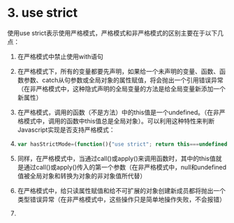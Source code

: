 # 3. use strict

使用use strict表示使用严格模式，严格模式和非严格模式的区别主要在于以下几点：

1. 在严格模式中禁止使用with语句
2. 在严格模式下，所有的变量都要先声明，如果给一个未声明的变量、函数、函数参数、catch从句参数或全局对象的属性赋值，将会抛出一个引用错误异常（在非严格模式中，这种隐式声明的全局变量的方法是给全局变量新添加一个新属性）
3. 在严格模式，调用的函数（不是方法）中的this值是一个undefined。（在非严格模式中，调用的函数中this值总是全局对象）。可以利用这种特性来判断Javascript实现是否支持严格模式：

4. ```js
   var hasStrictMode=(function(){"use strict"; return this===undefined()})
   ```
5. 同样，在严格模式中，当通过call\(\)或apply\(\)来调用函数时，其中的this值就是通过call\(\)或apply\(\)传入的第一个参数（在非严格模式中，null和undefined值被全局对象和转换为对象的非对象值所代替）

6. 在严格模式中，给只读属性赋值和给不可扩展的对象创建新成员都将抛出一个类型错误异常（在非严格模式中，这些操作只是简单地操作失败，不会报错）

7. 


